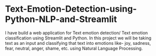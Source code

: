 # Text-Emotion-Detection-using-Python-NLP-and-Streamlit
 I have build a web application for Text emotion detection/ Text emotion classification using Streamlit and Python. In this project we will be taking text as an input and classifying that text into emotions like- joy, sadness, fear, neutral, anger, shame, etc. using  Natural Language Processing. 
